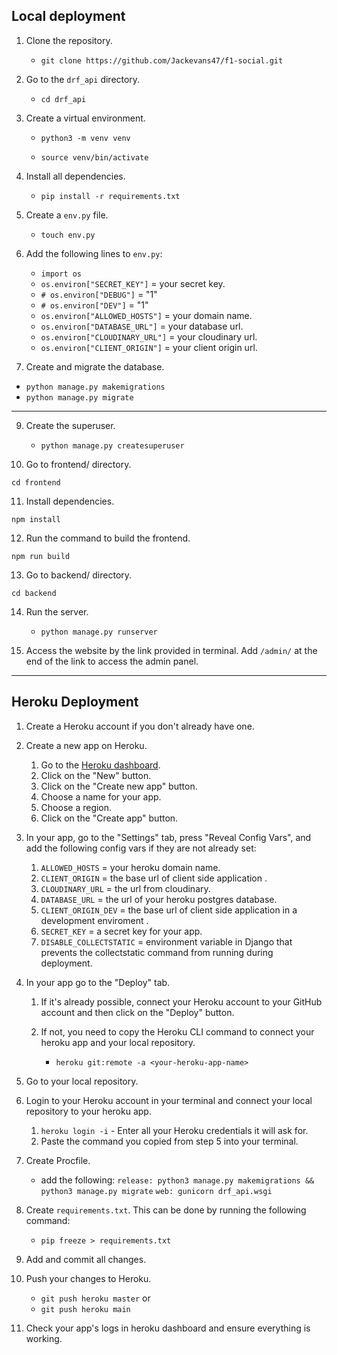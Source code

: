 ## Local deployment

1. Clone the repository.

    - ```git clone https://github.com/Jackevans47/f1-social.git```

2. Go to the ```drf_api``` directory.

    - ```cd drf_api```

3. Create a virtual environment.

    - ```python3 -m venv venv```

    - ```source venv/bin/activate```

4. Install all dependencies.

    - ```pip install -r requirements.txt```

5. Create a ```env.py``` file.

    - ```touch env.py```

6. Add the following lines to ```env.py```:

   - ```import os```
    - ```os.environ["SECRET_KEY"]``` = your secret key.
    - ```# os.environ["DEBUG"]``` = "1"
    - ```# os.environ["DEV"]``` = "1"
    - ```os.environ["ALLOWED_HOSTS"]``` = your domain name.
    - ```os.environ["DATABASE_URL"]``` = your database url.
    - ```os.environ["CLOUDINARY_URL"]``` = your cloudinary url.
    - ```os.environ["CLIENT_ORIGIN"]``` =  your client origin url.


8. Create and migrate the database.

- ```python manage.py makemigrations```
- ```python manage.py migrate```

---

9. Create the superuser.

    - ```python manage.py createsuperuser```
  
10. Go to frontend/ directory.


```cd frontend```


11. Install dependencies.


```npm install```


12. Run the command to build the frontend.


```npm run build```



 13. Go to backend/ directory.

```
cd backend
```

  
14. Run the server.

    - ```python manage.py runserver```

15. Access the website by the link provided in terminal. Add ```/admin/``` at the end of the link to access the admin panel.



---

## Heroku Deployment


1. Create a Heroku account if you don't already have one.

2. Create a new app on Heroku.

    1. Go to the [Heroku dashboard](https://dashboard.heroku.com/apps).
    2. Click on the "New" button.
    3. Click on the "Create new app" button.
    4. Choose a name for your app.
    5. Choose a region.
    6. Click on the "Create app" button.


3. In your app, go to the "Settings" tab, press "Reveal Config Vars", and add the following config vars if they are not already set:

    1. ```ALLOWED_HOSTS``` = your heroku domain name.
    2. ```CLIENT_ORIGIN``` = the base url of client side application .
    3. ```CLOUDINARY_URL``` = the url from cloudinary.
    5. ```DATABASE_URL``` = the url of your heroku postgres database.
    6. ```CLIENT_ORIGIN_DEV``` = the base url of client side application in a development enviroment .
    7. ```SECRET_KEY``` = a secret key for your app.
    8. ```DISABLE_COLLECTSTATIC``` = environment variable in Django that prevents the collectstatic command from running during deployment.
  
4. In your app go to the "Deploy" tab.

    1. If it's already possible, connect your Heroku account to your GitHub account and then click on the "Deploy" button.
    2. If not, you need to copy the Heroku CLI command to connect your heroku app and your local repository.

        - ```heroku git:remote -a <your-heroku-app-name>```

5. Go to your local repository.

6. Login to your Heroku account in your terminal and connect your local repository to your heroku app.

    1. ```heroku login -i``` - Enter all your Heroku credentials it will ask for.
    2. Paste the command you copied from step 5 into your terminal.


7. Create Procfile.

   - add the following:
     ```release: python3 manage.py makemigrations && python3 manage.py migrate```
     ```web: gunicorn drf_api.wsgi```

     
8. Create ```requirements.txt```. This can be done by running the following command:

    - ```pip freeze > requirements.txt```
  
10. Add and commit all changes.

11. Push your changes to Heroku.

    - ```git push heroku master```
    or
    - ```git push heroku main```

12. Check your app's logs in heroku dashboard and ensure everything is working.
